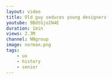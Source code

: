```yaml
---
layout: video
title: Old guy seduces young designers
youtube: 9BdtGjoIN4E
duration: 1min
views: 2.3M
channel: NNgroup
image: norman.png
tags:
    - ux
    - history
    - senior
---
```

